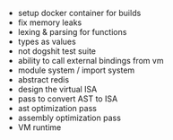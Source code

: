 - setup docker container for builds
- fix memory leaks
- lexing & parsing for functions
- types as values
- not dogshit test suite
- ability to call external bindings from vm
- module system / import system
- abstract redis
- design the virtual ISA
- pass to convert AST to ISA
- ast optimization pass
- assembly optimization pass
- VM runtime
